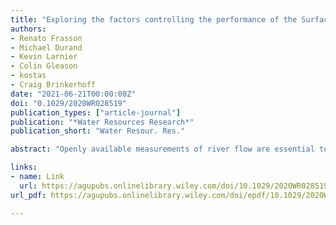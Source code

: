 ```yaml
---
title: "Exploring the factors controlling the performance of the Surface Water and Ocean Topography mission discharge algorithms"
authors:
- Renato Frasson
- Michael Durand
- Kevin Larnier
- Colin Gleason
- kostas
- Craig Brinkerhoff
date: "2021-06-21T00:00:00Z"
doi: "0.1029/2020WR028519"
publication_types: ["article-journal"]
publication: "*Water Resources Research*"
publication_short: "Water Resour. Res."

abstract: "Openly available measurements of river flow are essential to allocation of water resources, flood and drought forecast and mitigation efforts, for our understanding of the hydrologic cycle and for many other applications. Access to high quality local measurements is not ubiquitous and is particularly difficult for rivers flowing on remote locations or across country boundaries. Measurements taken from satellite missions such as upcoming the Surface Water and Ocean Topography (SWOT) mission offer data that can be freely downloaded by anyone; however, such platforms often measure either water level or inundated areas and how they change over time, which are not sufficient to directly quantify river flow. Methods to estimate discharge based on satellite measurements have been or are in development and knowledge of the uncertainty of their estimates is essential for wide application of such methods. We conducted a comprehensive assessment of the accuracy and precision of five methods designed to estimate discharge based on SWOT measurements under three conditions: ideal, that is if the measurements were available once a day and contained no error, with no measurement error but changing how frequently the measurements were taken, and a third scenario containing different levels of measurement error. We found that the precision of the estimates is related to the precision in the prior guess of the mean annual flow rate. However, the assessed methods consistently improved over the prior, especially when reach where the methods operate have distinct characteristics in space. We also found that despite the use of very similar discharge equations, the subtle differences in equations among the methods can be important. Finally, we found at least two methods can work well with the expected amount of measurement error and frequency."

links:
- name: Link
  url: https://agupubs.onlinelibrary.wiley.com/doi/10.1029/2020WR028519
url_pdf: https://agupubs.onlinelibrary.wiley.com/doi/epdf/10.1029/2020WR028519

---
```

